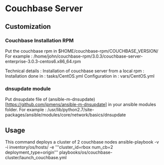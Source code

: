 # Couchbase Server

## Customization

### Couchbase Installation RPM
Put the couchbase rpm in $HOME/couchbase-rpm/COUCHBASE_VERSION/
For example :
/home/john/couchbase-rpm/3.0.3/couchbase-server-enterprise-3.0.3-centos6.x86_64.rpm

Technical details :
Installation of couchbase server from a local rpm : 
Installation done in : tasks/CentOS.yml
Configuration in : vars/CentOS.yml

### dnsupdate module

Put dnsupdate file of (ansible-m-dnsupdate)[https://github.com/jpmens/ansible-m-dnsupdate] in your ansible modules folder.
For example :
/usr/lib/python2.7/site-packages/ansible/modules/core/network/basics/dnsupdate

## Usage

This command deploys a cluster of 2 couchbase nodes
ansible-playbook -v -i inventory/os/hosts/ -e '\''cluster_id=rbox num_cb=2 deployment_type=origin'\'' playbooks/os/couchbase-cluster/launch_couchbase.yml
